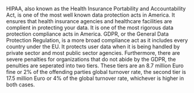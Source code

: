 HIPAA, also known as the Health Insurance Portability and Accountability Act, is one of the most well known data protection acts in America. It ensures that health insurance agencies and healthcare facilities are complient in protecting your data. It is one of the most rigorous data protection compliance acts in America.
GDPR, or the General Data Protection Regulation, is a more broad compliance act as it includes every country under the EU. It protects user data when it is being handled by private sector and most public sector agencies. Furthermore, there are severe penalties for organizations that do not abide by the GDPR, the penulties are seperated into two tiers. These tiers are an 8.7 million Euro fine or 2% of the offending parties global turnover rate, the second tier is 17.5 million Euro or 4% of the global turnover rate, whichever is higher in both cases.
